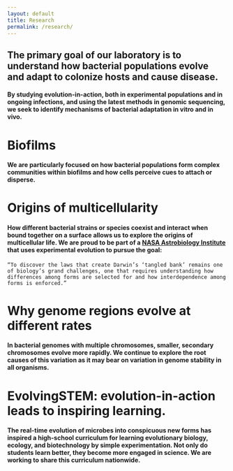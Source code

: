 ```yaml
---
layout: default
title: Research
permalink: /research/
---
```

## The primary goal of our laboratory is to understand how bacterial populations evolve and adapt to colonize hosts and cause disease.
#### By studying evolution-in-action, both in experimental populations and in ongoing infections, and using the latest methods in genomic sequencing, we seek to identify mechanisms of bacterial adaptation in vitro and in vivo. 


# Biofilms
#### We are particularly focused on how bacterial populations form complex communities within biofilms and how cells perceive cues to attach or disperse.

# Origins of multicellularity
#### How different bacterial strains or species coexist and interact when bound together on a surface allows us to explore the origins of multicellular life. We are proud to be part of a [NASA Astrobiology Institute](https://astrobiology.nasa.gov/nai/teams/can-7/umt/) that uses experimental evolution to pursue the goal: 
`“To discover the laws that create Darwin’s ‘tangled bank’ remains one of biology’s grand challenges, one that requires understanding how differences among forms are selected for and how interdependence among forms is enforced.”`

# Why genome regions evolve at different rates
#### In bacterial genomes with multiple chromosomes, smaller, secondary chromosomes evolve more rapidly. We continue to explore the root causes of this variation as it may bear on variation in genome stability in all organisms. 

# EvolvingSTEM: evolution-in-action leads to inspiring learning.
#### The real-time evolution of microbes into conspicuous new forms has inspired a high-school curriculum for learning evolutionary biology, ecology, and biotechnology by simple experimentation. Not only do students learn better, they become more engaged in science. We are working to share this curriculum nationwide.
